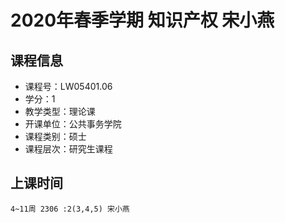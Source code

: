 # 2020年春季学期 知识产权 宋小燕






## 课程信息

- 课程号：LW05401.06
- 学分：1
- 教学类型：理论课
- 开课单位：公共事务学院
- 课程类别：硕士
- 课程层次：研究生课程

## 上课时间

```
4~11周 2306 :2(3,4,5) 宋小燕
```

